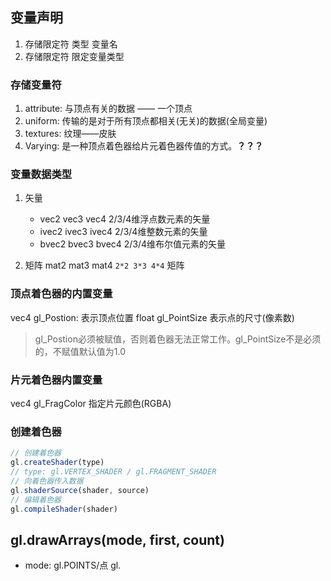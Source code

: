 ## 变量声明
1. 存储限定符 类型 变量名
2. 存储限定符 限定变量类型

### 存储变量符
1. attribute: 与顶点有关的数据 —— 一个顶点
2. uniform: 传输的是对于所有顶点都相关(无关)的数据(全局变量)
3. textures: 纹理——皮肤
4. Varying: 是一种顶点着色器给片元着色器传值的方式。**？？？**

### 变量数据类型
1. 矢量
   + vec2 vec3 vec4 2/3/4维浮点数元素的矢量
   + ivec2 ivec3 ivec4 2/3/4维整数元素的矢量
   + bvec2 bvec3 bvec4 2/3/4维布尔值元素的矢量

2. 矩阵 mat2 mat3 mat4 `2*2 3*3 4*4` 矩阵

### 顶点着色器的内置变量
vec4 gl_Postion: 表示顶点位置
float gl_PointSize 表示点的尺寸(像素数)

> gl_Postion必须被赋值，否则着色器无法正常工作。gl_PointSize不是必须的，不赋值默认值为1.0

### 片元着色器内置变量
vec4 gl_FragColor 指定片元颜色(RGBA)

### 创建着色器
```js
// 创建着色器
gl.createShader(type)
// type: gl.VERTEX_SHADER / gl.FRAGMENT_SHADER
// 向着色器传入数据
gl.shaderSource(shader, source)
// 编辑着色器
gl.compileShader(shader)
```
## gl.drawArrays(mode, first, count)
- mode: gl.POINTS/点 gl.